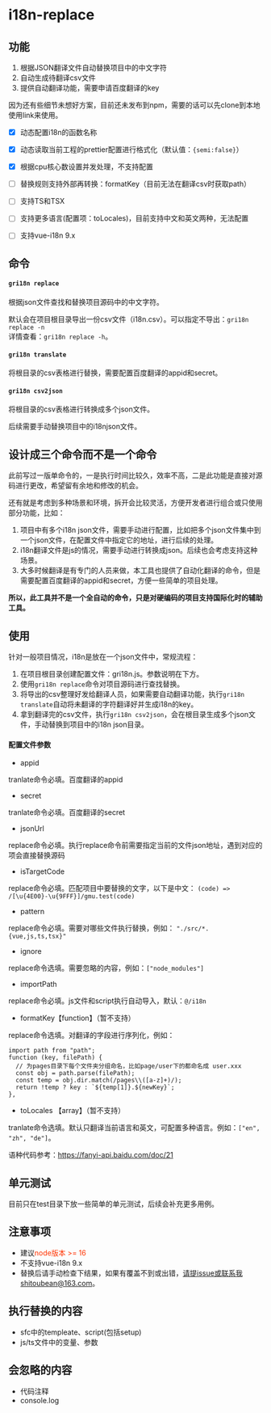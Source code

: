 # i18n-replace

## 功能
1. 根据JSON翻译文件自动替换项目中的中文字符
2. 自动生成待翻译csv文件
3. 提供自动翻译功能，需要申请百度翻译的key

因为还有些细节未想好方案，目前还未发布到npm，需要的话可以先clone到本地使用link来使用。

- [x] 动态配置i18n的函数名称
- [x] 动态读取当前工程的prettier配置进行格式化（默认值：```{semi:false}```）
- [x] 根据cpu核心数设置并发处理，不支持配置
- [ ] 替换规则支持外部再转换：formatKey（目前无法在翻译csv时获取path）
- [ ] 支持TS和TSX
- [ ] 支持更多语言(配置项：toLocales)，目前支持中文和英文两种，无法配置
- [ ] 支持vue-i18n 9.x


## 命令
#### ```gri18n replace```
根据json文件查找和替换项目源码中的中文字符。

默认会在项目根目录导出一份csv文件（i18n.csv）。可以指定不导出：```gri18n replace -n```<br/>
详情查看：```gri18n replace -h```。

#### ```gri18n translate```
将根目录的csv表格进行替换，需要配置百度翻译的appid和secret。

#### ```gri18n csv2json``` 
将根目录的csv表格进行转换成多个json文件。

后续需要手动替换项目中的i18njson文件。

设计成三个命令而不是一个命令
---
此前写过一版单命令的，一是执行时间比较久，效率不高，二是此功能是直接对源码进行更改，希望留有余地和修改的机会。

还有就是考虑到多种场景和环境，拆开会比较灵活，方便开发者进行组合或只使用部分功能，比如：
1. 项目中有多个i18n json文件，需要手动进行配置，比如把多个json文件集中到一个json文件，在配置文件中指定它的地址，进行后续的处理。
2. i18n翻译文件是js的情况，需要手动进行转换成json。后续也会考虑支持这种场景。
3. 大多时候翻译是有专门的人员来做，本工具也提供了自动化翻译的命令，但是需要配置百度翻译的appid和secret，方便一些简单的项目处理。

**所以，此工具并不是一个全自动的命令，只是对硬编码的项目支持国际化时的辅助工具。**

## 使用
针对一般项目情况，i18n是放在一个json文件中，常规流程：
1. 在项目根目录创建配置文件：gri18n.js。参数说明在下方。
2. 使用```gri18n replace```命令对项目源码进行查找替换。
3. 将导出的csv整理好发给翻译人员，如果需要自动翻译功能，执行```gri18n translate```自动将未翻译的字符翻译好并生成i18n的key。
4. 拿到翻译完的csv文件，执行```gri18n csv2json```，会在根目录生成多个json文件，手动替换到项目中的i18n json目录。

#### 配置文件参数
- appid

tranlate命令必填。百度翻译的appid

- secret

tranlate命令必填。百度翻译的secret

- jsonUrl

replace命令必填。执行replace命令前需要指定当前的文件json地址，遇到对应的项会直接替换源码

- isTargetCode

replace命令必填。匹配项目中要替换的文字，以下是中文：
```(code) => /[\u{4E00}-\u{9FFF}]/gmu.test(code)```

- pattern

replace命令必填。需要对哪些文件执行替换，例如：
```"./src/*.{vue,js,ts,tsx}"```

- ignore

replace命令选填。需要忽略的内容，例如：```["node_modules"]```

- importPath

replace命令必填。js文件和script执行自动导入，默认：```@/i18n```

- formatKey【function】（暂不支持）

replace命令选填。对翻译的字段进行序列化，例如：
```
import path from "path";
function (key, filePath) {
  // 为pages目录下每个文件夹分组命名，比如page/user下的都命名成 user.xxx
  const obj = path.parse(filePath);
  const temp = obj.dir.match(/pages\\([a-z]+)/);
  return !temp ? key : `${temp[1]}.${newKey}`;
},
```

- toLocales 【array】（暂不支持）

tranlate命令选填。默认只翻译当前语言和英文，可配置多种语言。例如：```["en", "zh", "de"]```。

语种代码参考：https://fanyi-api.baidu.com/doc/21


## 单元测试
目前只在test目录下放一些简单的单元测试，后续会补充更多用例。

## 注意事项
- 建议<font color="#f30">node版本 >= 16</font>
- 不支持vue-i18n 9.x
- 替换后请手动检查下结果，如果有覆盖不到或出错，请提issue或联系我shitoubean@163.com。

## 执行替换的内容
- sfc中的templeate、script(包括setup)
- js/ts文件中的变量、参数

## 会忽略的内容
- 代码注释
- console.log
